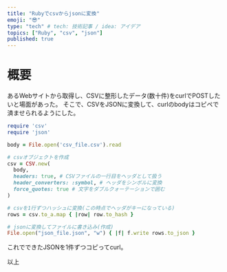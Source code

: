 ```yaml
---
title: "Rubyでcsvからjsonに変換"
emoji: "😎"
type: "tech" # tech: 技術記事 / idea: アイデア
topics: ["Ruby", "csv", "json"]
published: true
---
```


# 概要
あるWebサイトから取得し、CSVに整形したデータ(数十件)をcurlでPOSTしたいと場面があった。
そこで、CSVをJSONに変換して、curlのbodyはコピペで済ませられるようにした。

```ruby
require 'csv'
require 'json'

body = File.open('csv_file.csv').read

# csvオブジェクトを作成
csv = CSV.new(
  body,
  headers: true, # CSVファイルの一行目をヘッダとして扱う
  header_converters: :symbol, # ヘッダをシンボルに変換
  force_quotes: true # 文字をダブルクォーテーションで囲む
)

# csvを1行ずつハッシュに変換(この時点でヘッダがキーになっている)
rows = csv.to_a.map { |row| row.to_hash }

# jsonに変換してファイルに書き込み(作成)
File.open("json_file.json", "w") { |f| f.write rows.to_json }
```

これでできたJSONを1件ずつコピってcurl。

以上
